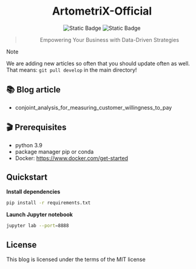 <div align="center">

# ArtometriX-Official

![Static Badge](https://img.shields.io/badge/python-3.9+-blue)
![Static Badge](https://img.shields.io/badge/code_style-black-black)
> Empowering Your Business with Data-Driven Strategies
</div>


> [!NOTE]
> We are adding new articles so often that you should update often as well. That means: `git pull develop` in the main directory!


## 📚 Blog article

- conjoint_analysis_for_measuring_customer_willingness_to_pay

## 🎬 Prerequisites

- python 3.9
- package manager pip or conda
- Docker: https://www.docker.com/get-started

## Quickstart

**Install dependencies**

```sh
pip install -r requirements.txt
```

**Launch Jupyter notebook**

```sh
jupyter lab --port=8888
```

## License

This blog is licensed under the terms of the MIT license
